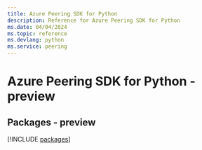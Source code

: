 ```yaml
---
title: Azure Peering SDK for Python
description: Reference for Azure Peering SDK for Python
ms.date: 04/04/2024
ms.topic: reference
ms.devlang: python
ms.service: peering
---
```

# Azure Peering SDK for Python - preview
## Packages - preview
[!INCLUDE [packages](peering-index.md)]